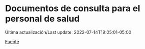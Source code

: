 # Documentos de consulta para el personal de salud

Última actualización/Last update: 2022-07-14T19:05:01-05:00

 [Fuente](https://coronavirus.gob.mx/personal-de-salud/documentos-de-consulta/)
